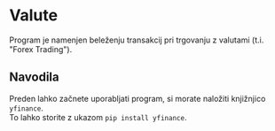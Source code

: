 # Valute

Program je namenjen beleženju transakcij pri trgovanju z valutami (t.i. "Forex Trading").

## Navodila

Preden lahko začnete uporabljati program, si morate naložiti knjižnjico `yfinance`. \
To lahko storite z ukazom `pip install yfinance`.